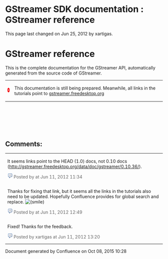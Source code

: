 #  GStreamer SDK documentation : GStreamer reference 

This page last changed on Jun 25, 2012 by xartigas.

# GStreamer reference

This is the complete documentation for the GStreamer API, automatically
generated from the source code of GStreamer.

<table>
<tbody>
<tr class="odd">
<td><img src="images/icons/emoticons/forbidden.png" width="16" height="16" /></td>
<td><p>This documentation is still being prepared. Meanwhile, all links in the tutorials point to <a href="http://www.freedesktop.org/software/gstreamer-sdk/data/docs/2012.5/gstreamer-0.10" class="external-link">gstreamer.freedesktop.org</a></p></td>
</tr>
</tbody>
</table>

 

 

 

## Comments:

<table>
<colgroup>
<col width="100%" />
</colgroup>
<tbody>
<tr class="odd">
<td><a href=""></a>
<p>It seems links point to the HEAD (1.0) docs, not 0.10 docs (<a href="http://gstreamer.freedesktop.org/data/doc/gstreamer/0.10.36/" class="uri" class="external-link">http://gstreamer.freedesktop.org/data/doc/gstreamer/0.10.36/</a>).</p>
<div class="smallfont" align="left" style="color: #666666; width: 98%; margin-bottom: 10px;">
<img src="images/icons/contenttypes/comment_16.png" width="16" height="16" /> Posted by at Jun 11, 2012 11:34
</div></td>
</tr>
<tr class="even">
<td><a href=""></a>
<p>Thanks for fixing that link, but it seems all the links in the tutorials also need to be updated. Hopefully Confluence provides for global search and replace. <img src="s/en_GB/3152/1/_/images/icons/emoticons/smile.png" alt="(smile)" class="emoticon emoticon-smile" /></p>
<div class="smallfont" align="left" style="color: #666666; width: 98%; margin-bottom: 10px;">
<img src="images/icons/contenttypes/comment_16.png" width="16" height="16" /> Posted by at Jun 11, 2012 12:49
</div></td>
</tr>
<tr class="odd">
<td><a href=""></a>
<p>Fixed! Thanks for the feedback.</p>
<div class="smallfont" align="left" style="color: #666666; width: 98%; margin-bottom: 10px;">
<img src="images/icons/contenttypes/comment_16.png" width="16" height="16" /> Posted by xartigas at Jun 11, 2012 13:20
</div></td>
</tr>
</tbody>
</table>

Document generated by Confluence on Oct 08, 2015 10:28

